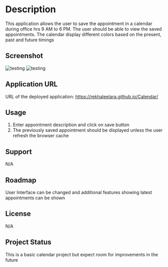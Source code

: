 # Description

This application allows the user to save the appointment in a calendar during office hrs 9 AM to 6 PM. 
The user should be able to view the saved appointments.
The calendar display different colors based on the present, past and future timings

## Screenshot
![testing](./Assets/images/screenshot1.png)
![testing](./Assets/images/screenshot2.png)

## Application URL

URL of the deployed application: https://rekhaleelara.github.io/Calendar/

## Usage

1. Enter appointment description and click on save button
2. The previously saved appointment should be displayed unless the user refresh the browser cache

## Support

N/A

## Roadmap

User Interface can be changed and additional features showing latest appointments can be shown

## License

N/A

## Project Status

This is a basic calendar project but expect room for improvements in the future